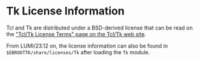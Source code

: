# Tk License Information

Tcl and Tk are distributed under a BSD-derived license that can be read on the
["Tcl/Tk License Terms" page on the Tcl/Tk web site](https://tcl.tk/software/tcltk/license.html).

From LUMI/23.12 on, the license information can also be found in
`$EBROOTTK/share/licenses/Tk` after loading the `Tk` module.

